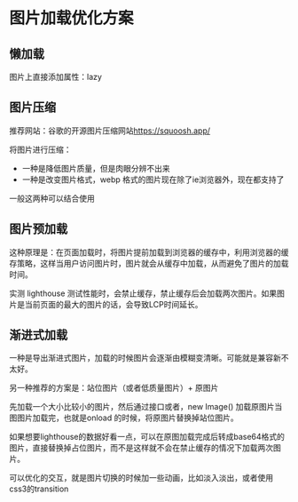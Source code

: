 # 图片加载优化方案

## 懒加载

图片上直接添加属性：lazy

## 图片压缩

推荐网站：谷歌的开源图片压缩网站<https://squoosh.app/>

将图片进行压缩：

- 一种是降低图片质量，但是肉眼分辨不出来
- 一种是改变图片格式，webp 格式的图片现在除了ie浏览器外，现在都支持了

一般这两种可以结合使用

## 图片预加载

这种原理是：在页面加载时，将图片提前加载到浏览器的缓存中，利用浏览器的缓存策略，这样当用户访问图片时，图片就会从缓存中加载，从而避免了图片的加载时间。

实测 lighthouse 测试性能时，会禁止缓存，禁止缓存后会加载两次图片。如果图片是当前页面的最大的图片的话，会导致LCP时间延长。

## 渐进式加载

一种是导出渐进式图片，加载的时候图片会逐渐由模糊变清晰。可能就是兼容新不太好。

另一种推荐的方案是：站位图片（或者低质量图片）+ 原图片

先加载一个大小比较小的图片，然后通过接口或者，new Image() 加载原图片当图图片加载完，也就是onload 的时候，将原图片替换掉站位图片。

如果想要lighthouse的数据好看一点，可以在原图加载完成后转成base64格式的图片，直接替换掉占位图片，而不是这样就不会在禁止缓存的情况下加载两次图片。

可以优化的交互，就是图片切换的时候加一些动画，比如淡入淡出，或者使用css3的transition
